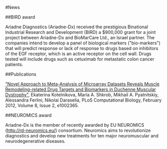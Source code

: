 #News

##BIRD award

Ariadne Diagnostics (Ariadne-Dx) received the prestigious Binational Industrial Research and Development (BIRD) a 
$900,000 grant for a joint project between Ariadne-Dx and BioMarCare Ltd., an Israel partner. The companies intend 
to develop a panel of biological markers ("bio-markers") that will predict response or lack of response to drugs based 
on inhibitors of the EGF receptor, which is an active receptor on the cell wall. Drugs tested will include drugs such 
as cetuximab for metastatic colon cancer patients.

##Publications

<a href="http://www.ploscompbiol.org/article/info%3Adoi%2F10.1371%2Fjournal.pcbi.1002365">
"Novel Approach to Meta-Analysis of Microarray Datasets
Reveals Muscle Remodeling-related Drug Targets and
Biomarkers in Duchenne Muscular Dystrophy"</a>, 
Ekaterina Kotelnikova, Maria A. Shkrob, Mikhail A. Pyatnitskiy, Alessandra Ferlini, 
Nikolai Daraselia, PLoS Computational Biology, February 2012, Volume 8, Issue 2, e1002365.

##NEUROMICS award

Ariadne-Dx is the member of recently awarded by EU NEUROMICS (<a href="http://rd-neuromics.eu/">http://rd-neuromics.eu/</a>) consortium. Neuromics aims to 
revolutionize diagnostics and develop new treatments for ten major neuromuscular and neurodegenerative diseases. 
